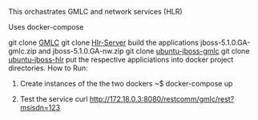 This orchastrates GMLC and network services (HLR)

Uses docker-compose

git clone [GMLC](https://github.com/masood-alam/gmlc.git)
git clone [Hlr-Server](https://github.com/masood-alam/network-server.git)
build the applications jboss-5.1.0.GA-gmlc.zip and jboss-5.1.0.GA-nw.zip
git clone [ubuntu-jboss-gmlc](https://github.com/masood-alam/ubuntu-jboss-gmlc.git)
git clone [ubuntu-jboss-hlr](https://github.com/masood-alam/ubuntu-jboss-hlr.git)
put the respective appliciations into docker project directories.
How to Run:

1. Create instances of the the two dockers
	~$ docker-compose up


2. Test the service
   curl http://172.18.0.3:8080/restcomm/gmlc/rest?msisdn=123


